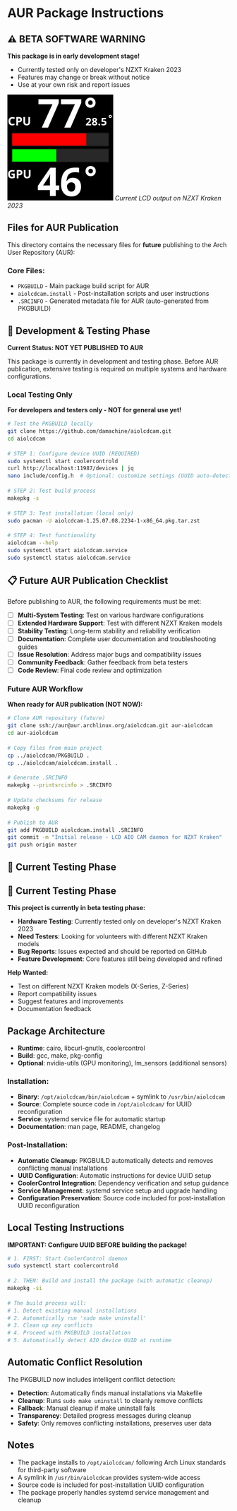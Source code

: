 # AUR Package Instructions

## ⚠️ **BETA SOFTWARE WARNING**

**This package is in early development stage!**
- Currently tested only on developer's NZXT Kraken 2023
- Features may change or break without notice
- Use at your own risk and report issues

![LCD Display Output](images/aiolcdcam.png)
*Current LCD output on NZXT Kraken 2023*

## Files for AUR Publication

This directory contains the necessary files for **future** publishing to the Arch User Repository (AUR):

### Core Files:
- `PKGBUILD` - Main package build script for AUR
- `aiolcdcam.install` - Post-installation scripts and user instructions
- `.SRCINFO` - Generated metadata file for AUR (auto-generated from PKGBUILD)

## 🚧 **Development & Testing Phase**

**Current Status: NOT YET PUBLISHED TO AUR**

This package is currently in development and testing phase. Before AUR publication, extensive testing is required on multiple systems and hardware configurations.

### Local Testing Only

**For developers and testers only - NOT for general use yet!**

```bash
# Test the PKGBUILD locally
git clone https://github.com/damachine/aiolcdcam.git
cd aiolcdcam

# STEP 1: Configure device UUID (REQUIRED)
sudo systemctl start coolercontrold
curl http://localhost:11987/devices | jq
nano include/config.h  # Optional: customize settings (UUID auto-detected)

# STEP 2: Test build process
makepkg -s

# STEP 3: Test installation (local only)
sudo pacman -U aiolcdcam-1.25.07.08.2234-1-x86_64.pkg.tar.zst

# STEP 4: Test functionality
aiolcdcam --help
sudo systemctl start aiolcdcam.service
sudo systemctl status aiolcdcam.service
```

## 📋 **Future AUR Publication Checklist**

Before publishing to AUR, the following requirements must be met:

- [ ] **Multi-System Testing**: Test on various hardware configurations
- [ ] **Extended Hardware Support**: Test with different NZXT Kraken models  
- [ ] **Stability Testing**: Long-term stability and reliability verification
- [ ] **Documentation**: Complete user documentation and troubleshooting guides
- [ ] **Issue Resolution**: Address major bugs and compatibility issues
- [ ] **Community Feedback**: Gather feedback from beta testers
- [ ] **Code Review**: Final code review and optimization

### Future AUR Workflow

**When ready for AUR publication (NOT NOW):**

```bash
# Clone AUR repository (future)
git clone ssh://aur@aur.archlinux.org/aiolcdcam.git aur-aiolcdcam
cd aur-aiolcdcam

# Copy files from main project
cp ../aiolcdcam/PKGBUILD .
cp ../aiolcdcam/aiolcdcam.install .

# Generate .SRCINFO
makepkg --printsrcinfo > .SRCINFO

# Update checksums for release
makepkg -g

# Publish to AUR
git add PKGBUILD aiolcdcam.install .SRCINFO
git commit -m "Initial release - LCD AIO CAM daemon for NZXT Kraken"
git push origin master
```

## 🧪 **Current Testing Phase**

## 🧪 **Current Testing Phase**

**This project is currently in beta testing phase:**

- **Hardware Testing**: Currently tested only on developer's NZXT Kraken 2023
- **Need Testers**: Looking for volunteers with different NZXT Kraken models
- **Bug Reports**: Issues expected and should be reported on GitHub
- **Feature Development**: Core features still being developed and refined

**Help Wanted:**
- Test on different NZXT Kraken models (X-Series, Z-Series)
- Report compatibility issues
- Suggest features and improvements
- Documentation feedback

## Package Architecture
- **Runtime**: cairo, libcurl-gnutls, coolercontrol
- **Build**: gcc, make, pkg-config
- **Optional**: nvidia-utils (GPU monitoring), lm_sensors (additional sensors)

### Installation:
- **Binary**: `/opt/aiolcdcam/bin/aiolcdcam` + symlink to `/usr/bin/aiolcdcam`
- **Source**: Complete source code in `/opt/aiolcdcam/` for UUID reconfiguration
- **Service**: systemd service file for automatic startup
- **Documentation**: man page, README, changelog

### Post-Installation:
- **Automatic Cleanup**: PKGBUILD automatically detects and removes conflicting manual installations
- **UUID Configuration**: Automatic instructions for device UUID setup
- **CoolerControl Integration**: Dependency verification and setup guidance
- **Service Management**: systemd service setup and upgrade handling
- **Configuration Preservation**: Source code included for post-installation UUID reconfiguration

## Local Testing Instructions

**IMPORTANT: Configure UUID BEFORE building the package!**

```bash
# 1. FIRST: Start CoolerControl daemon
sudo systemctl start coolercontrold

# 2. THEN: Build and install the package (with automatic cleanup)
makepkg -si

# The build process will:
# 1. Detect existing manual installations
# 2. Automatically run 'sudo make uninstall' 
# 3. Clean up any conflicts
# 4. Proceed with PKGBUILD installation
# 5. Automatically detect AIO device UUID at runtime
```

## Automatic Conflict Resolution

The PKGBUILD now includes intelligent conflict detection:

- **Detection**: Automatically finds manual installations via Makefile
- **Cleanup**: Runs `sudo make uninstall` to cleanly remove conflicts
- **Fallback**: Manual cleanup if make uninstall fails
- **Transparency**: Detailed progress messages during cleanup
- **Safety**: Only removes conflicting installations, preserves user data

## Notes

- The package installs to `/opt/aiolcdcam/` following Arch Linux standards for third-party software
- A symlink in `/usr/bin/aiolcdcam` provides system-wide access
- Source code is included for post-installation UUID configuration
- The package properly handles systemd service management and cleanup

